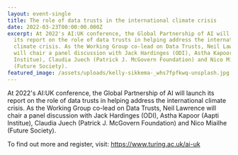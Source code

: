 ```yaml
---
layout: event-single
title: The role of data trusts in the international climate crisis
date: 2022-03-23T00:00:00.000Z
excerpt: At 2022's AI:UK conference, the Global Partnership of AI will launch
  its report on the role of data trusts in helping address the international
  climate crisis. As the Working Group co-lead on Data Trusts, Neil Lawrence
  will chair a panel discussion with Jack Hardinges (ODI), Astha Kapoor (Aapti
  Institue), Claudia Juech (Patrick J. McGovern Foundation) and Nico Miailhe
  (Future Society).
featured_image: /assets/uploads/kelly-sikkema-_whs7fpfkwq-unsplash.jpg
---
```

At 2022's AI:UK conference, the Global Partnership of AI will launch its report on the role of data trusts in helping address the international climate crisis. As the Working Group co-lead on Data Trusts, Neil Lawrence will chair a panel discussion with Jack Hardinges (ODI), Astha Kapoor (Aapti Institue), Claudia Juech (Patrick J. McGovern Foundation) and Nico Miailhe (Future Society).

To find out more and register, visit: https://www.turing.ac.uk/ai-uk